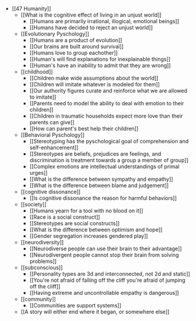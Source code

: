 - [[47 Humanity]]
	- [[What is the cognitive effect of living in an unjust world]]
		- [[Humans are primarily irrational, illogical, emotional beings]]
		- [[Humans have decided to reject an unjust world]]
	- [[Evolutionary Pyschology]]
		- [[Humans are a product of evolution]]
		- [[Our brains are built around survival]]
		- [[Humans love to group eachother]]
		- [[Human's will find explanations for inexplainable things]]
		- [[Human's have an inability to admit that they are wrong]]
	- [[childhood]]
		- [[Children make wide assumptions about the world]]
		- [[Children will imitate whatever is modeled for them]]
		- [[Our authority figures curate and reinforce what we are allowed to imitate]]
		- [[Parents need to model the ability to deal with emotion to their children]]
		- [[Children in traumatic households expect more love than their parents can give]]
		- [[How can parent's best help their children]]
	- [[Behavioral Pyschology]]
		- [[Stereotyping has the pyschological goal of comprehension and self-enhancement]]
		- [[Stereotypes are beliefs, prejudices are feelings, and discrimination is treatment towards a group a member of group]]
		- [[Complex emotions are intellectual understandings of primal urges]]
		- [[What is the difference between sympathy and empathy]]
		- [[What is the difference between blame and judgement]]
	- [[cognitive dissonance]]
		- [[Is cognitive dissonance the reason for harmful behaviors]]
	- [[society]]
		- [[Humans yearn for a tool with no blood on it]]
		- [[Race is a social construct]]
		- [[Stereotypes are social constructs]]
		- [[What is the difference between optimism and hope]]
		- [[Gender segregation increases gendered play]]
	- [[neurodiversity]]
		- [[Neurodiverse people can use their brain to their advantage]]
		- [[Neurodivergent people cannot stop their brain from solving problems]]
	- [[subconscious]]
		- [[Personality types are 3d and interconnected, not 2d and static]]
		- [[You're not afraid of falling off the cliff you're afraid of jumping off the cliff]]
		- [[Having extreme and uncontrollable empathy is dangerous]]
	- [[community]]
		- [[Communities are support systems]]
	- [[A story will either end where it began, or somewhere else]]